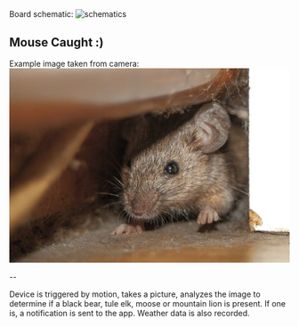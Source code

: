 ## 
Board schematic:
![schematics](https://github.com/PaulTR/GoCodeColorado-IoT-ML/blob/master/schematic.png?raw=true)

## Mouse Caught :)

Example image taken from camera:
![camera sample](https://github.com/khalidelaggan/machinelearning/blob/master/mice.jpg)

--

Device is triggered by motion, takes a picture, analyzes the image to determine if a black bear, tule elk, moose or mountain lion is present. If one is, a notification is sent to the app. Weather data is also recorded.
